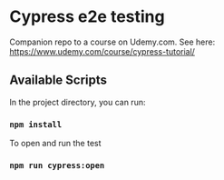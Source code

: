 # Cypress e2e testing

Companion repo to a course on Udemy.com. See here: https://www.udemy.com/course/cypress-tutorial/

## Available Scripts

In the project directory, you can run:

### `npm install`

To open and run the test

### `npm run cypress:open`
